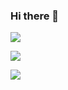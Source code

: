 ### Hi there 👋

![](https://media.giphy.com/media/Vbtc9VG51NtzT1Qnv1/giphy.gif)


![](https://komarev.com/ghpvc/?username=ArAmM7)

![](https://github-readme-stats.vercel.app/api?username=aramm7&show_icons=true&count_private=true)

<!--
**ArAmM7/ArAmM7** is a ✨ _special_ ✨ repository because its `README.md` (this file) appears on your GitHub profile.

Here are some ideas to get you started:

- 🔭 I’m currently working on ...
- 🌱 I’m currently learning ...
- 👯 I’m looking to collaborate on ...
- 🤔 I’m looking for help with ...
- 💬 Ask me about ...
- 📫 How to reach me: ...
- 😄 Pronouns: ...
- ⚡ Fun fact: ...
-->

